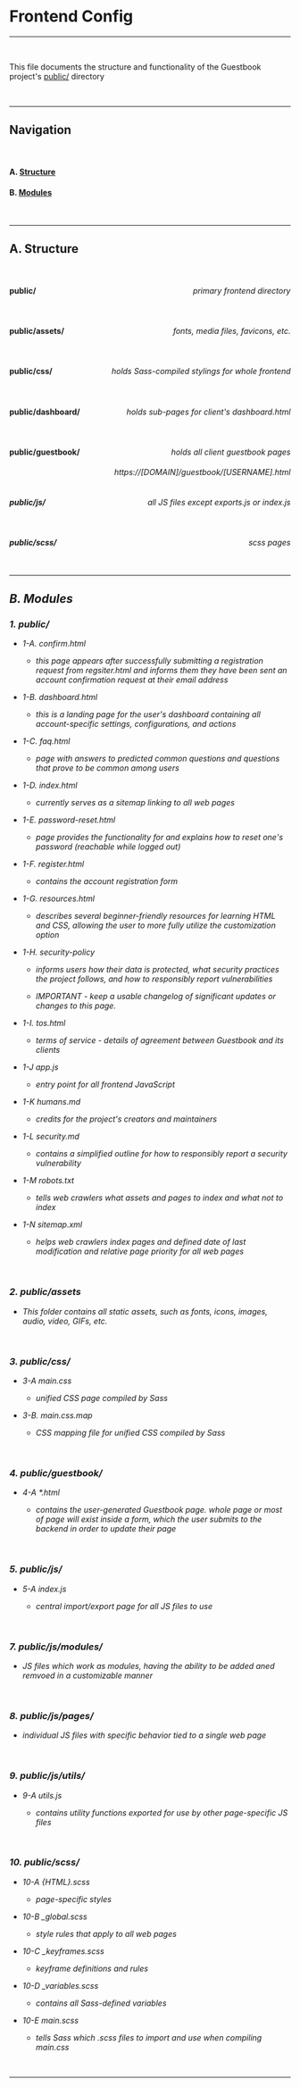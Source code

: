 # Frontend Config

***

<br>

This file documents the structure and functionality of the Guestbook project's [public/](../../public/) directory

<br>

***

## Navigation

<br>

#### A. [Structure](#A-structure)

#### B. [Modules](#B-modules)
<br>

***


## A. Structure

<br>

#### public/ <div style="float: right; font-weight: normal"><i>primary frontend directory</i></div>

<br>

#### public/assets/ <div style="float: right; font-weight: normal"><i>fonts, media files, favicons, etc.</i></div>

<br>

#### public/css/ <div style="float: right; font-weight: normal"><i>holds Sass-compiled stylings for whole frontend</i></div>

<br>

#### public/dashboard/ <div style="float: right; font-weight: normal"><i>holds sub-pages for client's dashboard.html</i></div>

<br>

#### public/guestbook/ <div style="float: right; font-weight: normal"><i>holds all client guestbook pages</div>
#### <div style="float: right; font-weight: normal"><i> https://[DOMAIN]/guestbook/[USERNAME].html</i></div>

<br>
<br>

#### public/js/ <div style="float: right; font-weight: normal"><i>all JS files except exports.js or index.js</i></div>

<br>

#### public/scss/ <div style="float: right; font-weight: normal"><i>scss pages</i></div>

<br>

***

## B. Modules

### 1. public/

* 1-A. confirm.html

    * this page appears after successfully submitting a registration request from regsiter.html and informs them they have been sent an account confirmation request at their email address

* 1-B. dashboard.html

    * this is a landing page for the user's dashboard containing all account-specific settings, configurations, and actions

* 1-C. faq.html

    * page with answers to predicted common questions and questions that prove to be common among users

* 1-D. index.html

    * currently serves as a sitemap linking to all web pages

* 1-E. password-reset.html

    * page provides the functionality for and explains how to reset one's password (reachable while logged out)
 
* 1-F. register.html

    * contains the account registration form

* 1-G. resources.html

    * describes several beginner-friendly resources for learning HTML and CSS, allowing the user to more fully utilize the customization option

* 1-H. security-policy

    * informs users how their data is protected, what security practices the project follows, and how to responsibly report vulnerabilities

    * IMPORTANT - keep a usable changelog of significant updates or changes to this page.

* 1-I. tos.html

    * terms of service - details of agreement between Guestbook and its clients

* 1-J app.js

    * entry point for all frontend JavaScript

* 1-K humans.md

    * credits for the project's creators and maintainers

* 1-L security.md

    * contains a simplified outline for how to responsibly report a security vulnerability

* 1-M robots.txt

    * tells web crawlers what assets and pages to index and what not to index 

* 1-N sitemap.xml

    * helps web crawlers index pages and defined date of last modification and relative page priority for all web pages

<br>

### 2. public/assets

* This folder contains all static assets, such as fonts, icons, images, audio, video, GIFs, etc.

<br>

### 3. public/css/

* 3-A main.css

    * unified CSS page compiled by Sass 

* 3-B. main.css.map
    
    * CSS mapping file for unified CSS compiled by Sass

<br>

### 4. public/guestbook/

* 4-A *.html

    * contains the user-generated Guestbook page. whole page or most of page will exist inside a form, which the user submits to the backend in order to update their page

<br>

### 5. public/js/

* 5-A index.js
    
    * central import/export page for all JS files to use

<br>

### 7. public/js/modules/ 

* JS files which work as modules, having the ability to be added aned remvoed in a customizable manner

<br> 

### 8. public/js/pages/

* individual JS files with specific behavior tied to a single web page

<br>

### 9. public/js/utils/
* 9-A utils.js
    
    * contains utility functions exported for use by other page-specific JS files

<br>

### 10. public/scss/
* 10-A {HTML}.scss

    * page-specific styles

* 10-B _global.scss
    
    * style rules that apply to all web pages

* 10-C _keyframes.scss
    
    * keyframe definitions and rules

* 10-D _variables.scss
    
    * contains all Sass-defined variables

* 10-E main.scss

    * tells Sass which .scss files to import and use when compiling main.css

<br>

***